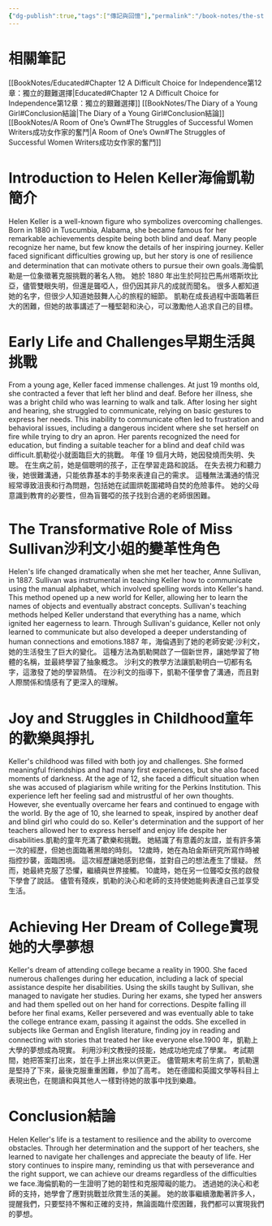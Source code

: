 ```yaml
---
{"dg-publish":true,"tags":["傳記與回憶"],"permalink":"/book-notes/the-story-of-my-life/","dgPassFrontmatter":true,"created":"2024-11-24T10:41:52.803+08:00","updated":"2024-11-28T13:31:28.434+08:00"}
---
```


# 相關筆記
[[BookNotes/Educated#Chapter 12 A Difficult Choice for Independence第12章：獨立的艱難選擇\|Educated#Chapter 12 A Difficult Choice for Independence第12章：獨立的艱難選擇]]
[[BookNotes/The Diary of a Young Girl#Conclusion結論\|The Diary of a Young Girl#Conclusion結論]]
[[BookNotes/A Room of One’s Own#The Struggles of Successful Women Writers成功女作家的奮鬥\|A Room of One’s Own#The Struggles of Successful Women Writers成功女作家的奮鬥]]
# Introduction to Helen Keller海倫凱勒簡介

Helen Keller is a well-known figure who symbolizes overcoming challenges. Born in 1880 in Tuscumbia, Alabama, she became famous for her remarkable achievements despite being both blind and deaf. Many people recognize her name, but few know the details of her inspiring journey. Keller faced significant difficulties growing up, but her story is one of resilience and determination that can motivate others to pursue their own goals.海倫凱勒是一位象徵著克服挑戰的著名人物。 她於 1880 年出生於阿拉巴馬州塔斯坎比亞，儘管雙眼失明，但還是聾啞人，但仍因其非凡的成就而聞名。 很多人都知道她的名字，但很少人知道她鼓舞人心的旅程的細節。 凱勒在成長過程中面臨著巨大的困難，但她的故事講述了一種堅韌和決心，可以激勵他人追求自己的目標。

# Early Life and Challenges早期生活與挑戰

From a young age, Keller faced immense challenges. At just 19 months old, she contracted a fever that left her blind and deaf. Before her illness, she was a bright child who was learning to walk and talk. After losing her sight and hearing, she struggled to communicate, relying on basic gestures to express her needs. This inability to communicate often led to frustration and behavioral issues, including a dangerous incident where she set herself on fire while trying to dry an apron. Her parents recognized the need for education, but finding a suitable teacher for a blind and deaf child was difficult.凱勒從小就面臨巨大的挑戰。 年僅 19 個月大時，她因發燒而失明、失聰。 在生病之前，她是個聰明的孩子，正在學習走路和說話。 在失去視力和聽力後，她很難溝通，只能依靠基本的手勢來表達自己的需求。 這種無法溝通的情況經常導致沮喪和行為問題，包括她在試圖烘乾圍裙時自焚的危險事件。 她的父母意識到教育的必要性，但為盲聾啞的孩子找到合適的老師很困難。

# The Transformative Role of Miss Sullivan沙利文小姐的變革性角色

Helen's life changed dramatically when she met her teacher, Anne Sullivan, in 1887. Sullivan was instrumental in teaching Keller how to communicate using the manual alphabet, which involved spelling words into Keller's hand. This method opened up a new world for Keller, allowing her to learn the names of objects and eventually abstract concepts. Sullivan's teaching methods helped Keller understand that everything has a name, which ignited her eagerness to learn. Through Sullivan's guidance, Keller not only learned to communicate but also developed a deeper understanding of human connections and emotions.1887 年，海倫遇到了她的老師安妮·沙利文，她的生活發生了巨大的變化。 這種方法為凱勒開啟了一個新世界，讓她學習了物體的名稱，並最終學習了抽象概念。 沙利文的教學方法讓凱勒明白一切都有名字，這激發了她的學習熱情。 在沙利文的指導下，凱勒不僅學會了溝通，而且對人際關係和情感有了更深入的理解。

# Joy and Struggles in Childhood童年的歡樂與掙扎

Keller's childhood was filled with both joy and challenges. She formed meaningful friendships and had many first experiences, but she also faced moments of darkness. At the age of 12, she faced a difficult situation when she was accused of plagiarism while writing for the Perkins Institution. This experience left her feeling sad and mistrustful of her own thoughts. However, she eventually overcame her fears and continued to engage with the world. By the age of 10, she learned to speak, inspired by another deaf and blind girl who could do so. Keller's determination and the support of her teachers allowed her to express herself and enjoy life despite her disabilities.凱勒的童年充滿了歡樂和挑戰。 她結識了有意義的友誼，並有許多第一次的經歷，但她也面臨著黑暗的時刻。 12歲時，她在為珀金斯研究所寫作時被指控抄襲，面臨困境。 這次經歷讓她感到悲傷，並對自己的想法產生了懷疑。 然而，她最終克服了恐懼，繼續與世界接觸。 10歲時，她在另一位聾啞女孩的啟發下學會了說話。 儘管有殘疾，凱勒的決心和老師的支持使她能夠表達自己並享受生活。

# Achieving Her Dream of College實現她的大學夢想

Keller's dream of attending college became a reality in 1900. She faced numerous challenges during her education, including a lack of special assistance despite her disabilities. Using the skills taught by Sullivan, she managed to navigate her studies. During her exams, she typed her answers and had them spelled out on her hand for corrections. Despite falling ill before her final exams, Keller persevered and was eventually able to take the college entrance exam, passing it against the odds. She excelled in subjects like German and English literature, finding joy in reading and connecting with stories that treated her like everyone else.1900 年，凱勒上大學的夢想成為現實。 利用沙利文教授的技能，她成功地完成了學業。 考試期間，她把答案打出來，並在手上拼出來以供更正。 儘管期末考前生病了，凱勒還是堅持了下來，最後克服重重困難，參加了高考。 她在德國和英國文學等科目上表現出色，在閱讀和與其他人一樣對待她的故事中找到樂趣。

# Conclusion結論

Helen Keller's life is a testament to resilience and the ability to overcome obstacles. Through her determination and the support of her teachers, she learned to navigate her challenges and appreciate the beauty of life. Her story continues to inspire many, reminding us that with perseverance and the right support, we can achieve our dreams regardless of the difficulties we face.海倫凱勒的一生證明了她的韌性和克服障礙的能力。 透過她的決心和老師的支持，她學會了應對挑戰並欣賞生活的美麗。 她的故事繼續激勵著許多人，提醒我們，只要堅持不懈和正確的支持，無論面臨什麼困難，我們都可以實現我們的夢想。